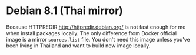 # Debian 8.1 (Thai mirror)

Because HTTPREDIR <http://httpredir.debian.org/> is not fast enough for me when install packages locally. The only difference from Docker official image is a mirror `sources.list` file. You don't need this image unless you've been living in Thailand and want to build new image locally.

